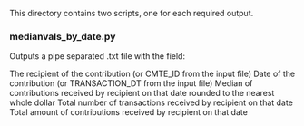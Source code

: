This directory contains two scripts, one for each required output.
### medianvals_by_date.py

Outputs a pipe separated .txt file with the field:

The recipient of the contribution (or CMTE_ID from the input file)
Date of the contribution (or TRANSACTION_DT from the input file)
Median of contributions received by recipient on that date rounded to the nearest whole dollar
Total number of transactions received by recipient on that date
Total amount of contributions received by recipient on that date
